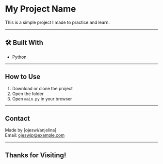 #  My Project Name

This is a simple project I made to practice and learn.  


---

## 🛠️ Built With

- Python


---

## How to Use

1. Download or clone the project  
2. Open the folder  
3. Open `main.py` in your browser

---

##  Contact

Made by [ojeswi/anjelina]  
Email: ojeswip@example.com

---

##  Thanks for Visiting!


